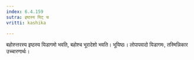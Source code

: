 ```yaml
---
index: 6.4.159
sutra: इष्ठस्य यिट् च
vritti: kashika

---
```

बहोरुत्तरस्य इष्ठस्य यिडागमो भवति, बहोश्च भूरादेशो भवति। भूयिष्ठः। लोपापवादो यिडागमः, तस्मिन्निकार उच्चारणार्थः।
